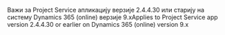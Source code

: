 <span data-ttu-id="37e90-101">Важи за Project Service апликацију верзије 2.4.4.30 или старију на систему Dynamics 365 (online) верзије 9.x</span><span class="sxs-lookup"><span data-stu-id="37e90-101">Applies to Project Service app version 2.4.4.30 or earlier on Dynamics 365 (online) version 9.x</span></span>
